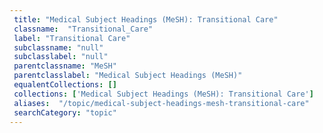 ```yaml
--- 
 title: "Medical Subject Headings (MeSH): Transitional Care" 
 classname:  "Transitional_Care" 
 label: "Transitional Care" 
 subclassname: "null" 
 subclasslabel: "null" 
 parentclassname: "MeSH" 
 parentclasslabel: "Medical Subject Headings (MeSH)" 
 equalentCollections: [] 
 collections: ['Medical Subject Headings (MeSH): Transitional Care']
 aliases:  "/topic/medical-subject-headings-mesh-transitional-care"  
 searchCategory: "topic" 
---
```

